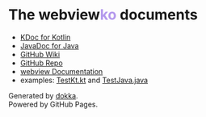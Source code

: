 # The webview<span style="color: #b59aed">ko</span> documents

- [KDoc for Kotlin](https://winterreisender.github.io/webviewko/kdoc/index.html)
- [JavaDoc for Java](https://winterreisender.github.io/webviewko/javadoc/index.html)
- [GitHub Wiki](https://github.com/Winterreisender/webviewko/wiki)
- [GitHub Repo](https://github.com/Winterreisender/webviewko)
- [webview Documentation](https://webview.dev/)
- examples: [TestKt.kt](https://github.com/Winterreisender/webviewko/blob/main/src/test/kotlin/TestKt.kt) and [TestJava.java](https://github.com/Winterreisender/webviewko/blob/main/src/test/java/TestJava.java)

Generated by [dokka](https://github.com/Kotlin/dokka).  
Powered by GitHub Pages.
